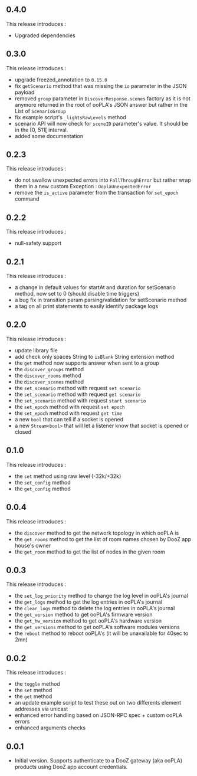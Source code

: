 ## 0.4.0
This release introduces :
- Upgraded dependencies

## 0.3.0
This release introduces :
 - upgrade freezed_annotation to `0.15.0`
 - fix `getScenario` method that was missing the `io` parameter in the JSON payload
 - removed `group` parameter in `DiscoverResponse.scenes` factory as it is not anymore returned in the root of ooPLA's JSON answer but rather in the List of `ScenarioGroup`
 - fix example script's `_lightsRawLevels` method
 - scenario API will now check for `sceneID` parameter's value. It should be in the [0, 511[ interval.
 - added some documentation

## 0.2.3
This release introduces :
 - do not swallow unexpected errors into `FallThroughError` but rather wrap them in a new custom Exception : `OoplaUnexpectedError`
 - remove the `is_active` parameter from the transaction for `set_epoch` command

## 0.2.2

This release introduces :
 - null-safety support

## 0.2.1

This release introduces :
 - a change in default values for startAt and duration for setScenario method, now set to 0 (should disable time triggers)
 - a bug fix in transition param parsing/validation for setScenario method
 - a tag on all print statements to easily identify package logs

## 0.2.0

This release introduces :

- update library file
- add check only spaces String to `isBlank` String extension method
- the `get` method now supports answer when sent to a group
- the `discover_groups` method
- the `discover_rooms` method
- the `discover_scenes` method
- the `set_scenario` method with request `set scenario`
- the `set_scenario` method with request `get scenario`
- the `set_scenario` method with request `start scenario`
- the `set_epoch` method with request `set epoch`
- the `set_epoch` method with request `get time`
- a new `bool` that can tell if a socket is opened
- a new `Stream<bool>` that will let a listener know that socket is opened or closed

## 0.1.0

This release introduces :

- the `set` method using raw level (-32k/+32k)
- the `set_config` method
- the `get_config` method

## 0.0.4

This release introduces :

- the `discover` method to get the network topology in which ooPLA is
- the `get_rooms` method to get the list of room names chosen by DooZ app house's owner
- the `get_room` method to get the list of nodes in the given room

## 0.0.3

This release introduces :

- the `set_log_priority` method to change the log level in ooPLA's journal
- the `get_logs` method to get the log entries in ooPLA's journal
- the `clear_logs` method to delete the log entries in ooPLA's journal
- the `get_version` method to get ooPLA's firmware version
- the `get_hw_version` method to get ooPLA's hardware version
- the `get_versions` method to get ooPLA's software modules versions
- the `reboot` method to reboot ooPLA's (it will be unavailable for 40sec to 2mn)

## 0.0.2

This release introduces :

- the `toggle` method
- the `set` method
- the `get` method
- an update example script to test these out on two differents element addresses via unicast
- enhanced error handling based on JSON-RPC spec + custom ooPLA errors
- enhanced arguments checks

## 0.0.1

- Initial version. Supports authenticate to a DooZ gateway (aka ooPLA) products using DooZ app account credentials.
